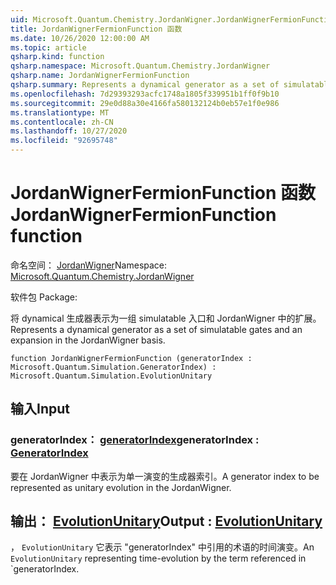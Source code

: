 ```yaml
---
uid: Microsoft.Quantum.Chemistry.JordanWigner.JordanWignerFermionFunction
title: JordanWignerFermionFunction 函数
ms.date: 10/26/2020 12:00:00 AM
ms.topic: article
qsharp.kind: function
qsharp.namespace: Microsoft.Quantum.Chemistry.JordanWigner
qsharp.name: JordanWignerFermionFunction
qsharp.summary: Represents a dynamical generator as a set of simulatable gates and an expansion in the JordanWigner basis.
ms.openlocfilehash: 7d29393293acfc1748a1805f339951b1ff0f9b10
ms.sourcegitcommit: 29e0d88a30e4166fa580132124b0eb57e1f0e986
ms.translationtype: MT
ms.contentlocale: zh-CN
ms.lasthandoff: 10/27/2020
ms.locfileid: "92695748"
---
```

# <a name="jordanwignerfermionfunction-function"></a><span data-ttu-id="0318b-102">JordanWignerFermionFunction 函数</span><span class="sxs-lookup"><span data-stu-id="0318b-102">JordanWignerFermionFunction function</span></span>

<span data-ttu-id="0318b-103">命名空间： [JordanWigner](xref:Microsoft.Quantum.Chemistry.JordanWigner)</span><span class="sxs-lookup"><span data-stu-id="0318b-103">Namespace: [Microsoft.Quantum.Chemistry.JordanWigner](xref:Microsoft.Quantum.Chemistry.JordanWigner)</span></span>

<span data-ttu-id="0318b-104">软件包 [](https://nuget.org/packages/)</span><span class="sxs-lookup"><span data-stu-id="0318b-104">Package: [](https://nuget.org/packages/)</span></span>


<span data-ttu-id="0318b-105">将 dynamical 生成器表示为一组 simulatable 入口和 JordanWigner 中的扩展。</span><span class="sxs-lookup"><span data-stu-id="0318b-105">Represents a dynamical generator as a set of simulatable gates and an expansion in the JordanWigner basis.</span></span>

```qsharp
function JordanWignerFermionFunction (generatorIndex : Microsoft.Quantum.Simulation.GeneratorIndex) : Microsoft.Quantum.Simulation.EvolutionUnitary
```


## <a name="input"></a><span data-ttu-id="0318b-106">输入</span><span class="sxs-lookup"><span data-stu-id="0318b-106">Input</span></span>

### <a name="generatorindex--generatorindex"></a><span data-ttu-id="0318b-107">generatorIndex： [generatorIndex](xref:Microsoft.Quantum.Simulation.GeneratorIndex)</span><span class="sxs-lookup"><span data-stu-id="0318b-107">generatorIndex : [GeneratorIndex](xref:Microsoft.Quantum.Simulation.GeneratorIndex)</span></span>

<span data-ttu-id="0318b-108">要在 JordanWigner 中表示为单一演变的生成器索引。</span><span class="sxs-lookup"><span data-stu-id="0318b-108">A generator index to be represented as unitary evolution in the JordanWigner.</span></span>



## <a name="output--evolutionunitary"></a><span data-ttu-id="0318b-109">输出： [EvolutionUnitary](xref:Microsoft.Quantum.Simulation.EvolutionUnitary)</span><span class="sxs-lookup"><span data-stu-id="0318b-109">Output : [EvolutionUnitary](xref:Microsoft.Quantum.Simulation.EvolutionUnitary)</span></span>

<span data-ttu-id="0318b-110">， `EvolutionUnitary` 它表示 "generatorIndex" 中引用的术语的时间演变。</span><span class="sxs-lookup"><span data-stu-id="0318b-110">An `EvolutionUnitary` representing time-evolution by the term referenced in \`generatorIndex.</span></span>